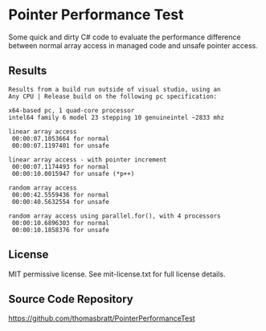 Pointer Performance Test
========================

Some quick and dirty C# code to evaluate the performance difference between
normal array access in managed code and unsafe pointer access.

Results
-------

    Results from a build run outside of visual studio, using an
    Any CPU | Release build on the following pc specification:
    
    x64-based pc, 1 quad-core processor
    intel64 family 6 model 23 stepping 10 genuineintel ~2833 mhz

    linear array access
     00:00:07.1053664 for normal
     00:00:07.1197401 for unsafe
     
    linear array access - with pointer increment
     00:00:07.1174493 for normal
     00:00:10.0015947 for unsafe (*p++)
     
    random array access
     00:00:42.5559436 for normal
     00:00:40.5632554 for unsafe
     
    random array access using parallel.for(), with 4 processors
     00:00:10.6896303 for normal
     00:00:10.1858376 for unsafe

License
-------

MIT permissive license. See mit-license.txt for full license details.     
     
Source Code Repository
----------------------
 
https://github.com/thomasbratt/PointerPerformanceTest
